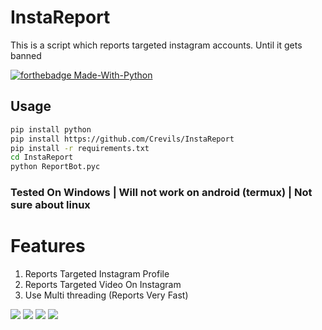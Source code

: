 # InstaReport
This is a script which reports targeted instagram accounts. Until it gets banned

[![forthebadge Made-With-Python](http://ForTheBadge.com/images/badges/made-with-python.svg)](https://www.python.org/)

## Usage 
```bash
pip install python
pip install https://github.com/Crevils/InstaReport
pip install -r requirements.txt
cd InstaReport
python ReportBot.pyc
```

### Tested On Windows | Will not work on android (termux) | Not sure about linux

# Features 
1. Reports Targeted Instagram Profile
2. Reports Targeted Video On Instagram
3. Use Multi threading (Reports Very Fast)


<a href="https://t.me/hackerExploits"><img src="https://img.shields.io/badge/Join-Telegram%20Channel-red.svg?logo=Telegram"></a>
<a href="https://t.me/hacker_Chatroom"><img src="https://img.shields.io/badge/Join-Telegram%20Group-blue.svg?logo=telegram"></a>
<a href="https://www.youtube.com/watch?v=7Z2dhGSUrT4"><img src="https://img.shields.io/badge/Video%20Tutorial-red.svg?logo=Youtube"></a>
<a href="https://t.me/hackerExploits"><img src="https://img.shields.io/badge/Reprt%20Bugs-red.svg?logo=Bugs"></a>

